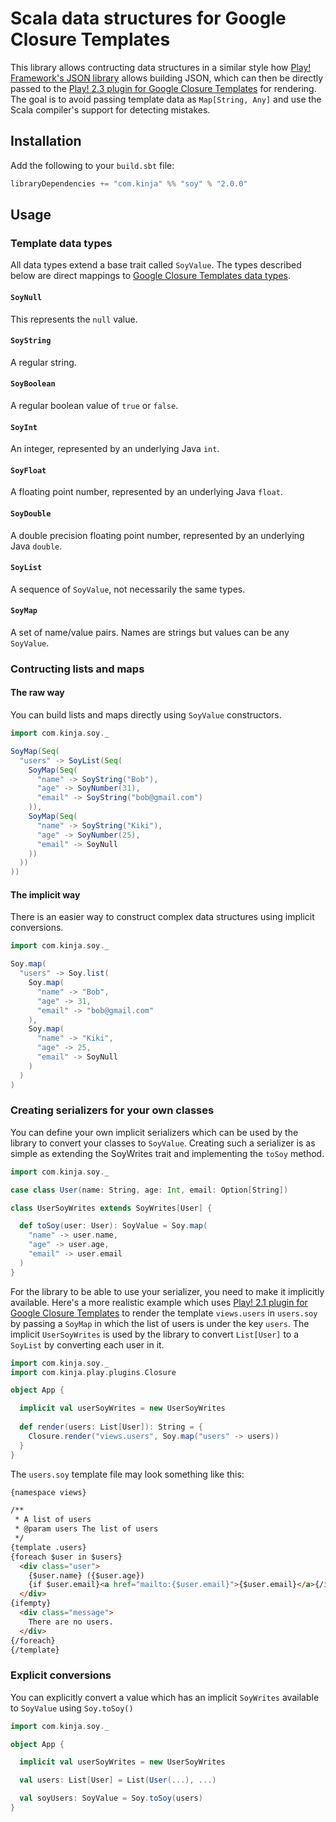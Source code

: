 # Scala data structures for Google Closure Templates

This library allows contructing data structures in a similar style how
[Play! Framework's JSON library](http://www.playframework.com/documentation/2.3.9/ScalaJson) allows building JSON,
which can then be directly passed to the
[Play! 2.3 plugin for Google Closure Templates](https://github.com/gawkermedia/play2-closure) for rendering.
The goal is to avoid passing template data as `Map[String, Any]` and use the Scala compiler's support for detecting
mistakes.

## Installation

Add the following to your `build.sbt` file:
```scala
libraryDependencies += "com.kinja" %% "soy" % "2.0.0"
```

## Usage

### Template data types

All data types extend a base trait called `SoyValue`. The types described below are direct mappings to
[Google Closure Templates data types](https://developers.google.com/closure/templates/docs/concepts).

#### `SoyNull`

This represents the `null` value.

#### `SoyString`

A regular string.

#### `SoyBoolean`

A regular boolean value of `true` or `false`.

#### `SoyInt`

An integer, represented by an underlying Java `int`.

#### `SoyFloat`

A floating point number, represented by an underlying Java `float`.

#### `SoyDouble`

A double precision floating point number, represented by an underlying Java `double`.

#### `SoyList`

A sequence of `SoyValue`, not necessarily the same types.

#### `SoyMap`

A set of name/value pairs. Names are strings but values can be any `SoyValue`.

### Contructing lists and maps

#### The raw way

You can build lists and maps directly using `SoyValue` constructors.

```scala
import com.kinja.soy._

SoyMap(Seq(
  "users" -> SoyList(Seq(
    SoyMap(Seq(
      "name" -> SoyString("Bob"),
      "age" -> SoyNumber(31),
      "email" -> SoyString("bob@gmail.com")
    )),
    SoyMap(Seq(
      "name" -> SoyString("Kiki"),
      "age" -> SoyNumber(25),
      "email" -> SoyNull
    ))
  ))
))
```

#### The implicit way

There is an easier way to construct complex data structures using implicit conversions.

```scala
import com.kinja.soy._

Soy.map(
  "users" -> Soy.list(
    Soy.map(
      "name" -> "Bob",
      "age" -> 31,
      "email" -> "bob@gmail.com"
    ),
    Soy.map(
      "name" -> "Kiki",
      "age" -> 25,
      "email" -> SoyNull
    )
  )
)
```

### Creating serializers for your own classes

You can define your own implicit serializers which can be used by the library to convert your classes to `SoyValue`.
Creating such a serializer is as simple as extending the SoyWrites trait and implementing the `toSoy` method.

```scala
import com.kinja.soy._

case class User(name: String, age: Int, email: Option[String])

class UserSoyWrites extends SoyWrites[User] {

  def toSoy(user: User): SoyValue = Soy.map(
    "name" -> user.name,
    "age" -> user.age,
    "email" -> user.email
  )
}
```

For the library to be able to use your serializer, you need to make it implicitly available. Here's a more realistic
example which uses [Play! 2.1 plugin for Google Closure Templates](https://github.com/gawkermedia/play2-closure) to
render the template `views.users` in `users.soy` by passing a `SoyMap` in which the list of users is under the
key `users`. The implicit `UserSoyWrites` is used by the library to convert `List[User]` to a `SoyList` by converting
each user in it.

```scala
import com.kinja.soy._
import com.kinja.play.plugins.Closure

object App {

  implicit val userSoyWrites = new UserSoyWrites
  
  def render(users: List[User]): String = {
    Closure.render("views.users", Soy.map("users" -> users))
  }
}

```

The `users.soy` template file may look something like this:

```html
{namespace views}

/**
 * A list of users
 * @param users The list of users
 */
{template .users}
{foreach $user in $users}
  <div class="user">
    {$user.name} ({$user.age})
    {if $user.email}<a href="mailto:{$user.email}">{$user.email}</a>{/if}
  </div>
{ifempty}
  <div class="message">
    There are no users.
  </div>
{/foreach}
{/template}
```

### Explicit conversions

You can explicitly convert a value which has an implicit `SoyWrites` available to `SoyValue` using `Soy.toSoy()`
```scala
import com.kinja.soy._

object App {

  implicit val userSoyWrites = new UserSoyWrites

  val users: List[User] = List(User(...), ...)

  val soyUsers: SoyValue = Soy.toSoy(users)
}
```
